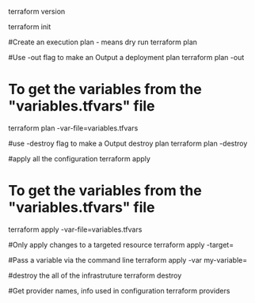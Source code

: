terraform version

terraform init

#Create an execution plan - means dry run
terraform plan

#Use -out flag to make an Output a deployment plan
terraform plan -out <plan-name>

# To get the variables from the "variables.tfvars" file
terraform plan -var-file=variables.tfvars

#use -destroy flag to make a Output destroy plan
terraform plan -destroy

#apply all the configuration
terraform apply <plan-name>

# To get the variables from the "variables.tfvars" file
terraform apply -var-file=variables.tfvars

#Only apply changes to a targeted resource
terraform apply -target=<resource-name>

#Pass a variable via the command line
terraform apply -var my-variable=<variable>

#destroy the all of the infrastruture
terraform destroy

#Get provider names, info used in configuration 
terraform providers



